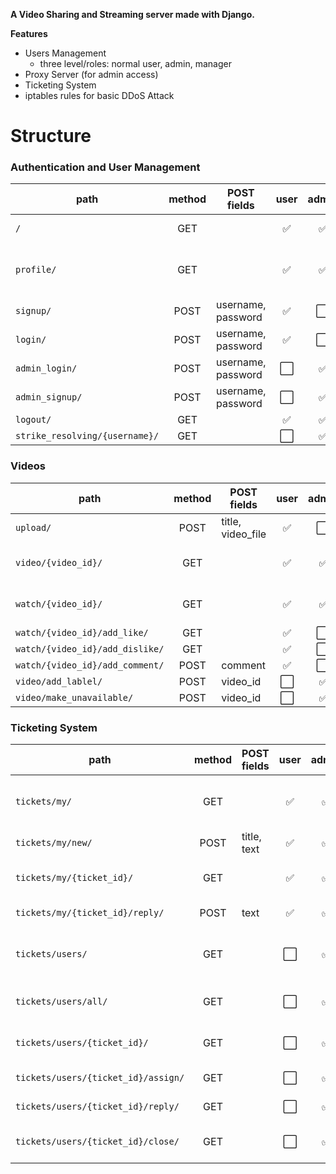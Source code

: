 
**A Video Sharing and Streaming server made with Django.**


**Features**
- Users Management
  - three level/roles: normal user, admin, manager
- Proxy Server (for admin access)
- Ticketing System
- iptables rules for basic DDoS Attack


# Structure
### Authentication and User Management ###
 | path | method | POST fields | user | admin | proxy | description | 
 | --- | :---: | --- | :---: | :---: | :---: | --- | 
 | `/` | GET |  | :white_check_mark: | :white_check_mark: | :white_large_square: | view list of videos | 
 | `profile/` | GET |  | :white_check_mark: | :white_check_mark: | :white_large_square: | displaying username and staff status | 
 | `signup/` | POST | username, password | :white_check_mark: | :white_large_square: | :white_large_square: |  | 
 | `login/` | POST | username, password | :white_check_mark: | :white_large_square: | :white_large_square: |  | 
 | `admin_login/` | POST | username, password | :white_large_square: | :white_check_mark: | :white_large_square: |  | 
 | `admin_signup/` | POST | username, password | :white_large_square: | :white_check_mark: | :white_large_square: |  | 
 | `logout/` | GET |  | :white_check_mark: | :white_check_mark: | :white_large_square: |  | 
 | `strike_resolving/{username}/` | GET |  | :white_large_square: | :white_check_mark: | :white_check_mark: |  | 
 
 ### Videos ###
 | path | method | POST fields | user | admin | proxy | description | 
 | --- | :---: | --- | :---: | :---: | :---: | --- | 
 | `upload/` | POST | title, video_file | :white_check_mark: | :white_large_square: | :white_large_square: | upload limit: 50MB | 
 | `video/{video_id}/` | GET |  | :white_check_mark: | :white_check_mark: | :white_large_square: | watching video (with sockets) | 
 | `watch/{video_id}/` | GET |  | :white_check_mark: | :white_check_mark: | :white_large_square: | watching video (html) | 
 | `watch/{video_id}/add_like/` | GET |  | :white_check_mark: | :white_large_square: | :white_large_square: |  | 
 | `watch/{video_id}/add_dislike/` | GET |  | :white_check_mark: | :white_large_square: | :white_large_square: |  | 
 | `watch/{video_id}/add_comment/` | POST | comment | :white_check_mark: | :white_large_square: | :white_large_square: |  | 
 | `video/add_lablel/` | POST | video_id | :white_large_square: | :white_check_mark: | :white_check_mark: |  | 
 | `video/make_unavailable/` | POST | video_id | :white_large_square: | :white_check_mark: | :white_check_mark: |  | 
 
 ### Ticketing System ###
 | path | method | POST fields | user | admin | proxy | description | 
 | --- | :---: | --- | :---: | :---: | :---: | --- | 
 | `tickets/my/` | GET |  | :white_check_mark: | :white_check_mark: | :white_large_square: | list of tickets created by user | 
 | `tickets/my/new/` | POST | title, text | :white_check_mark: | :white_check_mark: | :white_large_square: | create new ticket | 
 | `tickets/my/{ticket_id}/` | GET |  | :white_check_mark: | :white_check_mark: | :white_large_square: | display ticket information | 
 | `tickets/my/{ticket_id}/reply/` | POST | text | :white_check_mark: | :white_check_mark: | :white_large_square: | reply to a ticket | 
 | `tickets/users/` | GET |  | :white_large_square: | :white_check_mark: | :white_large_square: | list of tickets assigned to user | 
 | `tickets/users/all/` | GET |  | :white_large_square: | :white_check_mark: | :white_large_square: | list of unassigned tickets | 
 | `tickets/users/{ticket_id}/` | GET |  | :white_large_square: | :white_check_mark: | :white_large_square: | display ticket information | 
 | `tickets/users/{ticket_id}/assign/` | GET |  | :white_large_square: | :white_check_mark: | :white_check_mark: | assign ticket | 
 | `tickets/users/{ticket_id}/reply/` | GET |  | :white_large_square: | :white_check_mark: | :white_check_mark: | reply to a ticket | 
 | `tickets/users/{ticket_id}/close/` | GET |  | :white_large_square: | :white_check_mark: | :white_check_mark: | set ticket status to close | 
